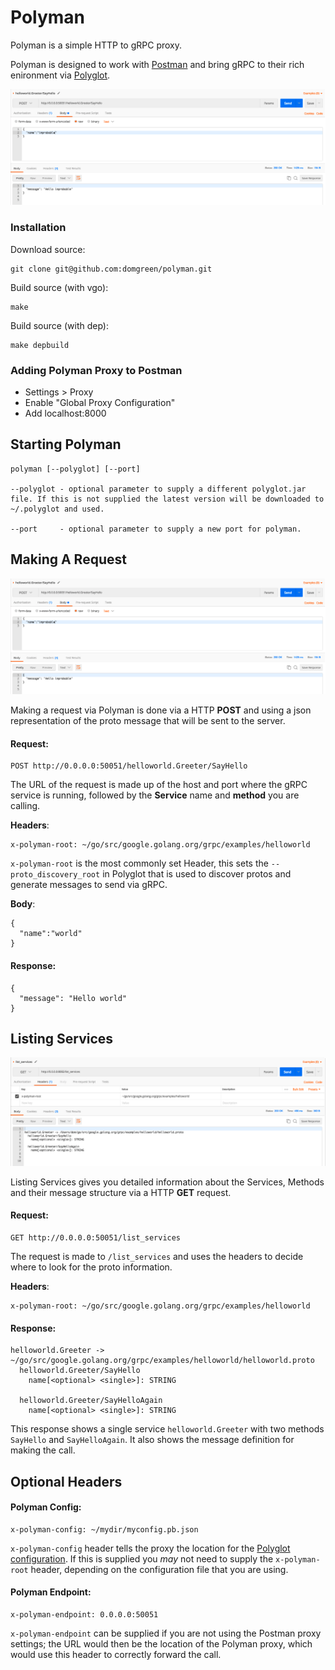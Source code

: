 # Polyman

Polyman is a simple HTTP to gRPC proxy.

Polyman is designed to work with [Postman](https://www.getpostman.com/) and bring gRPC to their rich enironment via [Polyglot](https://github.com/grpc-ecosystem/polyglot).

![Polyman](docs/img/polyman.png)

### Installation

Download source:
```
git clone git@github.com:domgreen/polyman.git
```

Build source (with vgo):
```
make
```

Build source (with dep):
```
make depbuild
```

### Adding Polyman Proxy to Postman

* Settings > Proxy
* Enable "Global Proxy Configuration"
* Add localhost:8000

## Starting Polyman

```
polyman [--polyglot] [--port]

--polyglot - optional parameter to supply a different polyglot.jar file. If this is not supplied the latest version will be downloaded to ~/.polyglot and used.

--port     - optional parameter to supply a new port for polyman.
```

## Making A Request

![PolymanRequest](docs/img/polyman.png)

Making a request via Polyman is done via a HTTP **POST** and using a json representation of the proto message that will be sent to the server.

#### Request:

```
POST http://0.0.0.0:50051/helloworld.Greeter/SayHello
```

The URL of the request is made up of the host and port where the gRPC service is running, followed by the **Service** name and **method** you are calling.

**Headers**:
```
x-polyman-root: ~/go/src/google.golang.org/grpc/examples/helloworld
```
`x-polyman-root` is the most commonly set Header, this sets the `--proto_discovery_root` in Polyglot that is used to discover protos and generate messages to send via gRPC.


**Body**:
```
{
  "name":"world"
}
```

#### Response:
```
{
  "message": "Hello world"
}

```

## Listing Services

![PolymanList](docs/img/polymanlist.png)

Listing Services gives you detailed information about the Services, Methods and their message structure via a HTTP **GET** request.

#### Request:

```
GET http://0.0.0.0:50051/list_services
```
The request is made to `/list_services` and uses the headers to decide where to look for the proto information.

**Headers**:
```
x-polyman-root: ~/go/src/google.golang.org/grpc/examples/helloworld
```

#### Response:
```
helloworld.Greeter -> ~/go/src/google.golang.org/grpc/examples/helloworld/helloworld.proto
  helloworld.Greeter/SayHello
    name[<optional> <single>]: STRING

  helloworld.Greeter/SayHelloAgain
    name[<optional> <single>]: STRING
```

This response shows a single service `helloworld.Greeter` with two methods `SayHello` and `SayHelloAgain`. It also shows the message definition for making the call.
 
## Optional Headers

#### Polyman Config:
```
x-polyman-config: ~/mydir/myconfig.pb.json
```

`x-polyman-config` header tells the proxy the location for the [Polyglot configuration](https://github.com/grpc-ecosystem/polyglot#configuration-optional).
If this is supplied you *may* not need to supply the `x-polyman-root` header, depending on the configuration file that you are using. 

#### Polyman Endpoint:
```
x-polyman-endpoint: 0.0.0.0:50051
```
`x-polyman-endpoint` can be supplied if you are not using the Postman proxy settings; the URL would then be the location of the Polyman proxy, which would use this header to correctly forward the call.
